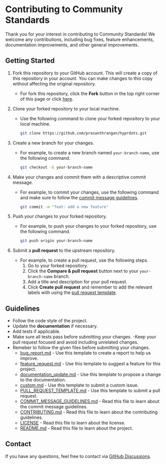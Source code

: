 # Contributing to Community Standards

Thank you for your interest in contributing to Community Standards! We welcome any contributions, including bug fixes, feature enhancements, documentation improvements, and other general improvements.

## Getting Started

1. Fork this repository to your GitHub account. This will create a copy of this repository in your account. You can make changes to this copy without affecting the original repository.
   - For fork this repository, click the **Fork** button in the top right corner of this page or click [here](https://github.com/prasanthrangan/hyprdots/fork).
2. Clone your forked repository to your local machine.

   - Use the following command to clone your forked repository to your local machine.

     ```bash
     git clone https://github.com/prasanthrangan/hyprdots.git
     ```

3. Create a new branch for your changes.

   - For example, to create a new branch named `your-branch-name`, use the following command.

     ```bash
     git checkout -b your-branch-name
     ```

4. Make your changes and commit them with a descriptive commit message.

   - For example, to commit your changes, use the following command and make sure to follow the [commit message guidelines](https://github.com/prasanthrangan/hyprdots/blob/main/COMMIT_MESSAGE_GUIDELINES.md).

     ```bash
     git commit -m "feat: add a new feature"
     ```

5. Push your changes to your forked repository.

   - For example, to push your changes to your forked repository, use the following command.

     ```bash
     git push origin your-branch-name
     ```

6. Submit a **pull request** to the upstream repository.
   - For example, to create a pull request, use the following steps.
     1. Go to your forked repository.
     2. Click the **Compare & pull request** button next to your `your-branch-name` branch.
     3. Add a title and description for your pull request.
     4. Click **Create pull request** and remember to add the relevant labels with using the [pull request template](https://github.com/prasanthrangan/hyprdots/blob/templates/.github/PULL_REQUEST_TEMPLATE.md).

## Guidelines

- Follow the code style of the project.
- Update the **documentation** if necessary.
- Add tests if applicable.
- Make sure all tests pass before submitting your changes.
-Keep your pull request focused and avoid including unrelated changes.
- Remeber to follow the given files before submitting your changes.
  - [bug_report.md](https://github.com/prasanthrangan/hyprdots/blob/main/.github/ISSUE_TEMPLATE/bug_report.md) - Use this template to create a report to help us improve.
  - [feature_request.md](https://github.com/prasanthrangan/hyprdots/blob/main/.github/ISSUE_TEMPLATE/feature_request.md) - Use this template to suggest a feature for this project.
  - [documentation_update.md](https://github.com/prasanthrangan/hyprdots/blob/main/.github/ISSUE_TEMPLATE/documentation_update.md) - Use this template to propose a change to the documentation.
  - [custom.md](https://github.com/prasanthrangan/hyprdots/blob/main/.github/ISSUE_TEMPLATE/custom.md) - Use this template to submit a custom issue.
  - [PULL_REQUEST_TEMPLATE.md](https://github.com/prasanthrangan/hyprdots/blob/main/.github/PULL_REQUEST_TEMPLATE.md) - Use this template to submit a pull request.
  - [COMMIT_MESSAGE_GUIDELINES.md](https://github.com/prasanthrangan/hyprdots/blob/main/COMMIT_MESSAGE_GUIDELINES.md) - Read this file to learn about the commit message guidelines.
  - [CONTRIBUTING.md](https://github.com/prasanthrangan/hyprdots/blob/main/CONTRIBUTING.md) - Read this file to learn about the contributing guidelines.
  - [LICENSE](https://github.com/prasanthrangan/hyprdots/blob/main/LICENSE) - Read this file to learn about the license.
  - [README.md](https://github.com/prasanthrangan/hyprdots/blob/main/README.md) - Read this file to learn about the project.

## Contact

If you have any questions, feel free to contact via [GitHub Discussions](https://github.com/prasanthrangan/hyprdots/discussions).
